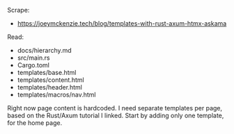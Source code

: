 Scrape:
- https://joeymckenzie.tech/blog/templates-with-rust-axum-htmx-askama

Read:
- docs/hierarchy.md
- src/main.rs
- Cargo.toml
- templates/base.html
- templates/content.html
- templates/header.html
- templates/macros/nav.html

Right now page content is hardcoded. I need separate templates per page, based on the Rust/Axum tutorial I linked. Start by adding only one template, for the home page.
